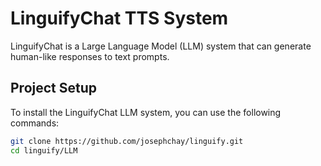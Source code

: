 # LinguifyChat TTS System

LinguifyChat is a Large Language Model (LLM) system that can generate human-like responses to text prompts. 

## Project Setup

To install the LinguifyChat LLM system, you can use the following commands:

```bash
git clone https://github.com/josephchay/linguify.git
cd linguify/LLM
```

